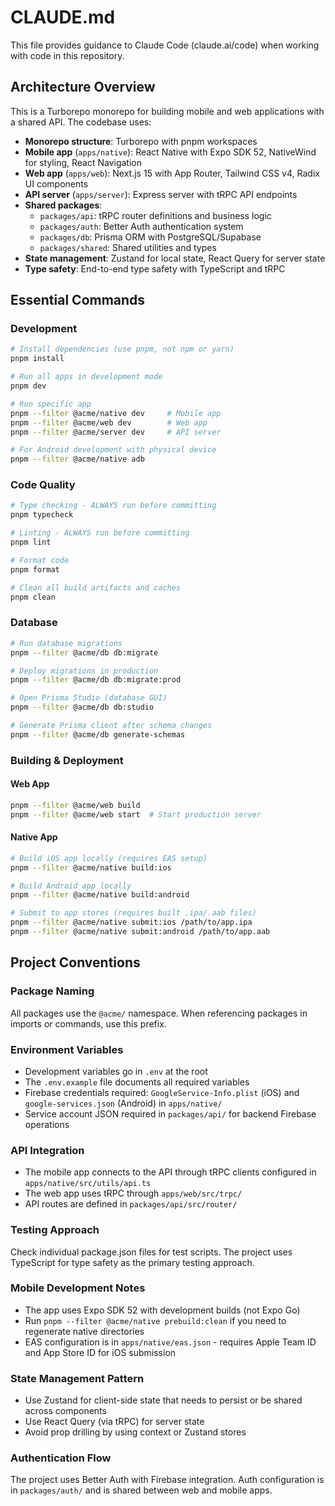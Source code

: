 # CLAUDE.md

This file provides guidance to Claude Code (claude.ai/code) when working with code in this repository.

## Architecture Overview

This is a Turborepo monorepo for building mobile and web applications with a shared API. The codebase uses:

- **Monorepo structure**: Turborepo with pnpm workspaces
- **Mobile app** (`apps/native`): React Native with Expo SDK 52, NativeWind for styling, React Navigation
- **Web app** (`apps/web`): Next.js 15 with App Router, Tailwind CSS v4, Radix UI components
- **API server** (`apps/server`): Express server with tRPC API endpoints
- **Shared packages**:
  - `packages/api`: tRPC router definitions and business logic
  - `packages/auth`: Better Auth authentication system
  - `packages/db`: Prisma ORM with PostgreSQL/Supabase
  - `packages/shared`: Shared utilities and types
- **State management**: Zustand for local state, React Query for server state
- **Type safety**: End-to-end type safety with TypeScript and tRPC

## Essential Commands

### Development

```bash
# Install dependencies (use pnpm, not npm or yarn)
pnpm install

# Run all apps in development mode
pnpm dev

# Run specific app
pnpm --filter @acme/native dev     # Mobile app
pnpm --filter @acme/web dev        # Web app
pnpm --filter @acme/server dev     # API server

# For Android development with physical device
pnpm --filter @acme/native adb
```

### Code Quality

```bash
# Type checking - ALWAYS run before committing
pnpm typecheck

# Linting - ALWAYS run before committing
pnpm lint

# Format code
pnpm format

# Clean all build artifacts and caches
pnpm clean
```

### Database

```bash
# Run database migrations
pnpm --filter @acme/db db:migrate

# Deploy migrations in production
pnpm --filter @acme/db db:migrate:prod

# Open Prisma Studio (database GUI)
pnpm --filter @acme/db db:studio

# Generate Prisma client after schema changes
pnpm --filter @acme/db generate-schemas
```

### Building & Deployment

#### Web App

```bash
pnpm --filter @acme/web build
pnpm --filter @acme/web start  # Start production server
```

#### Native App

```bash
# Build iOS app locally (requires EAS setup)
pnpm --filter @acme/native build:ios

# Build Android app locally
pnpm --filter @acme/native build:android

# Submit to app stores (requires built .ipa/.aab files)
pnpm --filter @acme/native submit:ios /path/to/app.ipa
pnpm --filter @acme/native submit:android /path/to/app.aab
```

## Project Conventions

### Package Naming

All packages use the `@acme/` namespace. When referencing packages in imports or commands, use this prefix.

### Environment Variables

- Development variables go in `.env` at the root
- The `.env.example` file documents all required variables
- Firebase credentials required: `GoogleService-Info.plist` (iOS) and `google-services.json` (Android) in `apps/native/`
- Service account JSON required in `packages/api/` for backend Firebase operations

### API Integration

- The mobile app connects to the API through tRPC clients configured in `apps/native/src/utils/api.ts`
- The web app uses tRPC through `apps/web/src/trpc/`
- API routes are defined in `packages/api/src/router/`

### Testing Approach

Check individual package.json files for test scripts. The project uses TypeScript for type safety as the primary testing approach.

### Mobile Development Notes

- The app uses Expo SDK 52 with development builds (not Expo Go)
- Run `pnpm --filter @acme/native prebuild:clean` if you need to regenerate native directories
- EAS configuration is in `apps/native/eas.json` - requires Apple Team ID and App Store ID for iOS submission

### State Management Pattern

- Use Zustand for client-side state that needs to persist or be shared across components
- Use React Query (via tRPC) for server state
- Avoid prop drilling by using context or Zustand stores

### Authentication Flow

The project uses Better Auth with Firebase integration. Auth configuration is in `packages/auth/` and is shared between web and mobile apps.
